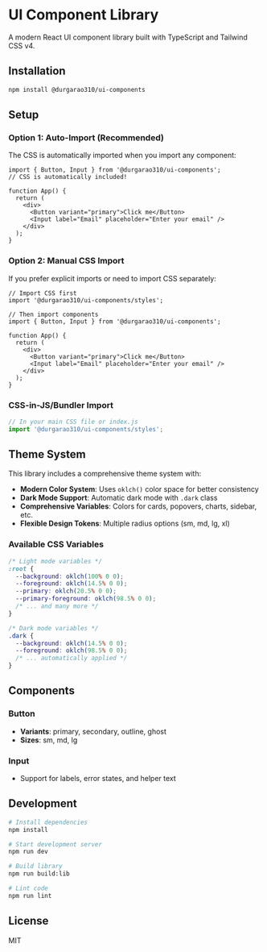 # UI Component Library

A modern React UI component library built with TypeScript and Tailwind CSS v4.

## Installation

```bash
npm install @durgarao310/ui-components
```

## Setup

### Option 1: Auto-Import (Recommended)
The CSS is automatically imported when you import any component:

```tsx
import { Button, Input } from '@durgarao310/ui-components';
// CSS is automatically included!

function App() {
  return (
    <div>
      <Button variant="primary">Click me</Button>
      <Input label="Email" placeholder="Enter your email" />
    </div>
  );
}
```

### Option 2: Manual CSS Import
If you prefer explicit imports or need to import CSS separately:

```tsx
// Import CSS first
import '@durgarao310/ui-components/styles';

// Then import components
import { Button, Input } from '@durgarao310/ui-components';

function App() {
  return (
    <div>
      <Button variant="primary">Click me</Button>
      <Input label="Email" placeholder="Enter your email" />
    </div>
  );
}
```

### CSS-in-JS/Bundler Import
```javascript
// In your main CSS file or index.js
import '@durgarao310/ui-components/styles';
```

## Theme System

This library includes a comprehensive theme system with:

- **Modern Color System**: Uses `oklch()` color space for better consistency
- **Dark Mode Support**: Automatic dark mode with `.dark` class
- **Comprehensive Variables**: Colors for cards, popovers, charts, sidebar, etc.
- **Flexible Design Tokens**: Multiple radius options (sm, md, lg, xl)

### Available CSS Variables

```css
/* Light mode variables */
:root {
  --background: oklch(100% 0 0);
  --foreground: oklch(14.5% 0 0);
  --primary: oklch(20.5% 0 0);
  --primary-foreground: oklch(98.5% 0 0);
  /* ... and many more */
}

/* Dark mode variables */
.dark {
  --background: oklch(14.5% 0 0);
  --foreground: oklch(98.5% 0 0);
  /* ... automatically applied */
}
```

## Components

### Button
- **Variants**: primary, secondary, outline, ghost
- **Sizes**: sm, md, lg

### Input
- Support for labels, error states, and helper text

## Development

```bash
# Install dependencies
npm install

# Start development server
npm run dev

# Build library
npm run build:lib

# Lint code
npm run lint
```

## License

MIT
